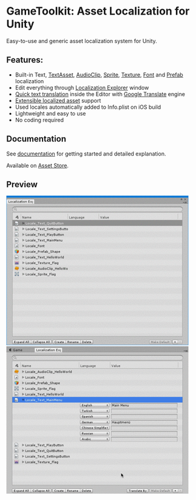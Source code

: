 # GameToolkit: Asset Localization for Unity
Easy-to-use and generic asset localization system for Unity.

## Features: 
* Built-in Text, [TextAsset](https://docs.unity3d.com/Manual/class-TextAsset.html), [AudioClip](https://docs.unity3d.com/Manual/class-AudioClip.html), [Sprite](https://docs.unity3d.com/Manual/Sprites.html), [Texture](https://docs.unity3d.com/ScriptReference/Texture.html), [Font](https://docs.unity3d.com/Manual/class-Font.html) and [Prefab](https://docs.unity3d.com/Manual/Prefabs.html) localization
* Edit everything through [Localization Explorer](../../wiki/Localization-Explorer) window
* [Quick text translation](../../wiki/Localization-Explorer#3-quick-translate-missing-locales) inside the Editor with [Google Translate](https://cloud.google.com/translate/) engine
* [Extensible localized asset](../../wiki/Scripting-Reference#extending-custom-localized-asset-behaviour) support
* Used locales automatically added to Info.plist on iOS build
* Lightweight and easy to use
* No coding required

## Documentation
See [documentation](../../wiki) for getting started and detailed explanation.

Available on [Asset Store](http://u3d.as/XhJ).

## Preview

![Gif](/ReadMeImages/Preview.gif?raw=true "Preview") 
![Gif](/ReadMeImages/Translate.gif?raw=true "Quick Translate")
